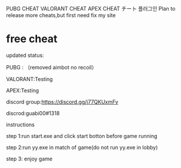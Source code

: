 PUBG CHEAT VALORANT CHEAT APEX CHEAT チート 플러그인
Plan to release more cheats,but first need fix my site
# free cheat
updated status:

PUBG : （removed aimbot no recoil）

VALORANT:Testing

APEX:Testing

discord group:https://discord.gg/j77QKUxmFv

discrod:guabi00#1318

instructions

step 1:run start.exe and click start botton before game running

step 2:run yy.exe in match of game(do not run yy.exe in lobby)

step 3: enjoy game
